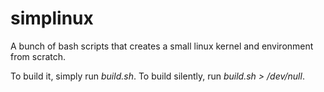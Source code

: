simplinux
=========

A bunch of bash scripts that creates a small linux kernel and environment from scratch.

To build it, simply run *build.sh*. To build silently, run *build.sh > /dev/null*.
